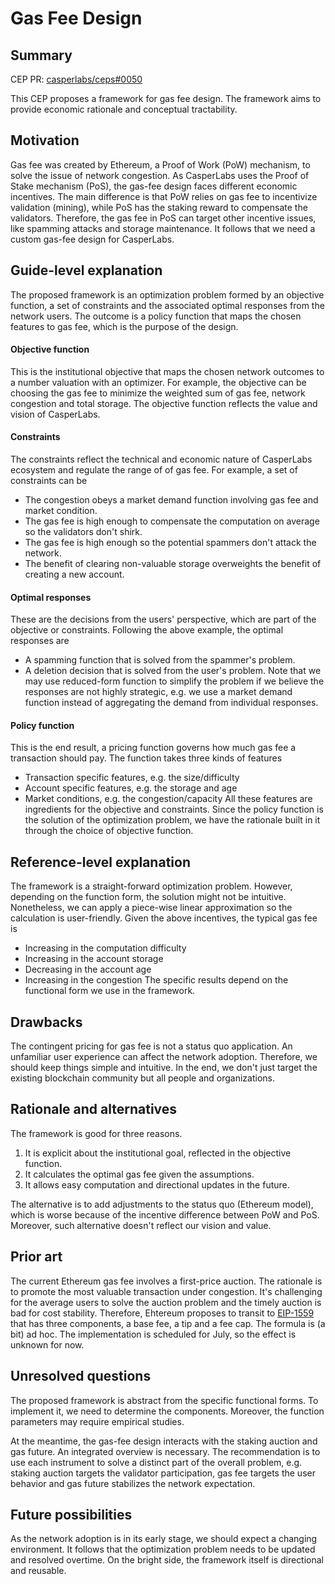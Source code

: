 # Gas Fee Design

## Summary

[summary]: #summary

CEP PR: [casperlabs/ceps#0050](https://github.com/casperlabs/ceps/pull/0050)

This CEP proposes a framework for gas fee design. The framework aims to provide economic rationale and conceptual tractability.

## Motivation

[motivation]: #motivation

Gas fee was created by Ethereum, a Proof of Work (PoW) mechanism, to solve the issue of network congestion. As CasperLabs uses the Proof of Stake mechanism (PoS), the gas-fee design faces different economic incentives. The main difference is that PoW relies on gas fee to incentivize validation (mining), while PoS has the staking reward to compensate the validators. Therefore, the gas fee in PoS can target other incentive issues, like spamming attacks and storage maintenance. It follows that we need a custom gas-fee design for CasperLabs.

## Guide-level explanation

[guide-level-explanation]: #guide-level-explanation

The proposed framework is an optimization problem formed by an objective function, a set of constraints and the associated optimal responses from the network users. The outcome is a policy function that maps the chosen features to gas fee, which is the purpose of the design.

#### Objective function
This is the institutional objective that maps the chosen network outcomes to a number valuation with an optimizer. For example, the objective can be choosing the gas fee to minimize the weighted sum of gas fee, network congestion and total storage. The objective function reflects the value and vision of CasperLabs. 

#### Constraints
The constraints reflect the technical and economic nature of CasperLabs ecosystem and regulate the range of of gas fee. For example, a set of constraints can be
* The congestion obeys a market demand function involving gas fee and market condition.
* The gas fee is high enough to compensate the computation on average so the validators don't shirk.
* The gas fee is high enough so the potential spammers don't attack the network.
* The benefit of clearing non-valuable storage overweights the benefit of creating a new account.

#### Optimal responses
These are the decisions from the users' perspective, which are part of the objective or constraints. Following the above example, the optimal responses are
* A spamming function that is solved from the spammer's problem.
* A deletion decision that is solved from the user's problem.
Note that we may use reduced-form function to simplify the problem if we believe the responses are not highly strategic, e.g. we use a market demand function instead of aggregating the demand from individual responses.

#### Policy function
This is the end result, a pricing function governs how much gas fee a transaction should pay. The function takes three kinds of features
* Transaction specific features, e.g. the size/difficulty
* Account specific features, e.g. the storage and age
* Market conditions, e.g. the congestion/capacity
All these features are ingredients for the objective and constraints. Since the policy function is the solution of the optimization problem, we have the rationale built in it through the choice of objective function.

## Reference-level explanation

[reference-level-explanation]: #reference-level-explanation

The framework is a straight-forward optimization problem. However, depending on the function form, the solution might not be intuitive. Nonetheless, we can apply a piece-wise linear approximation so the calculation is user-friendly. Given the above incentives, the typical gas fee is
* Increasing in the computation difficulty
* Increasing in the account storage
* Decreasing in the account age
* Increasing in the congestion
The specific results depend on the functional form we use in the framework.

## Drawbacks

[drawbacks]: #drawbacks

The contingent pricing for gas fee is not a status quo application. An unfamiliar user experience can affect the network adoption. Therefore, we should keep things simple and intuitive. In the end, we don't just target the existing blockchain community but all people and organizations. 

## Rationale and alternatives

[rationale-and-alternatives]: #rationale-and-alternatives

The framework is good for three reasons.
1. It is explicit about the institutional goal, reflected in the objective function.
2. It calculates the optimal gas fee given the assumptions.
3. It allows easy computation and directional updates in the future.

The alternative is to add adjustments to the status quo (Ethereum model), which is worse because of the incentive difference between PoW and PoS. Moreover, such alternative doesn't reflect our vision and value.

## Prior art

[prior-art]: #prior-art

The current Ethereum gas fee involves a first-price auction. The rationale is to promote the most valuable transaction under congestion. It's challenging for the average users to solve the auction problem and the timely auction is bad for cost stability. Therefore, Ehtereum proposes to transit to [EIP-1559](https://github.com/ethereum/EIPs/blob/master/EIPS/eip-1559.md) that has three components, a base fee, a tip and a fee cap. The formula is (a bit) ad hoc. The implementation is scheduled for July, so the effect is unknown for now.


## Unresolved questions

[unresolved-questions]: #unresolved-questions

The proposed framework is abstract from the specific functional forms. To implement it, we need to determine the components. Moreover, the function parameters may require empirical studies.

At the meantime, the gas-fee design interacts with the staking auction and gas future. An integrated overview is necessary. The recommendation is to use each instrument to solve a distinct part of the overall problem, e.g. staking auction targets the validator participation, gas fee targets the user behavior and gas future stabilizes the network expectation.

## Future possibilities

[future-possibilities]: #future-possibilities

As the network adoption is in its early stage, we should expect a changing environment. It follows that the optimization problem needs to be updated and resolved overtime. On the bright side, the framework itself is directional and reusable.

